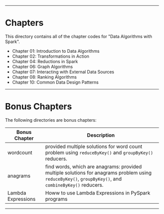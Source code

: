----
# Chapters

This directory contains all of the chapter codes for "Data Algorithms with Spark".

* Chapter 01: Introduction to Data Algorithms
* Chapter 02: Transformations in Action
* Chapter 04: Reductions in Spark
* Chapter 06: Graph Algorithms
* Chapter 07: Interacting with External Data Sources
* Chapter 08: Ranking Algorithms
* Chapter 10: Common Data Design Patterns

----

# Bonus Chapters

The following directories are bonus chapters:

  
| Bonus Chapter                | Description                               | 
|------------------------------|-------------------------------------------|
| wordcount|  provided multiple solutions for word count problem using `reduceByKey()` and `groupByKey()` reducers.  |
| anagrams |  find words, which are anagrams: provided multiple solutions for anagrams problem using `reduceByKey()`, `groupByKey()`, and `combineByKey()` reducers. |
| Lambda Expressions |  Howw to use Lambda Expressions in PySpark programs |

----